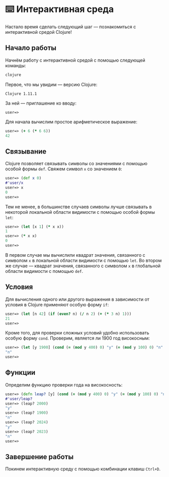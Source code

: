 # :keyboard: Интерактивная среда

Настало время сделать следующий шаг &mdash; познакомиться с интерактивной средой Clojure!

## Начало работы

Начнём работу с интерактивной средой с помощью следующей команды:

``` bash
clojure
```

Первое, что мы увидим &mdash; версию Clojure:

```
Clojure 1.11.1
```

За ней &mdash; приглашение ко вводу:

```
user=>
```

Для начала вычислим простое арифметическое выражение:

``` clojure
user=> (+ 6 (* 6 6))
42
```

## Связывание

Clojure позволяет связывать символы со значениями с помощью особой формы `def`. Свяжем символ `x` со значением `0`:

``` clojure
user=> (def x 0)
#'user/x
user=> x
0
user=>
```

Тем не менее, в большинстве случаев символы лучше связывать в некоторой локальной области видимости с помощью
особой формы `let`:

``` clojure
user=> (let [x 1] (* x x))
1
user=> (* x x)
0
user=>
```

В первом случае мы вычислили квадрат значения, связанного с символом `x` в локальной области видимости с помощью
`let`. Во втором же случае &mdash; квадрат значения, связанного с символом `x` в глобальной области видимости с
помощью `def`.

## Условия

Для вычисления одного или другого выражения в зависимости от условия в Clojure применяют особую форму `if`:

``` clojure
user=> (let [n 42] (if (even? n) (/ n 2) (+ (* 3 n) 1)))
21
user=>
```

Кроме того, для проверки сложных условий удобно использовать особую форму `cond`. Проверим, является ли 1900 год
високосным:

``` clojure
user=> (let [y 1900] (cond (= (mod y 400) 0) "y" (= (mod y 100) 0) "n" (= (mod y 4) 0) "y" :else "n"))
"n"
user=>
```

## Функции

Определим функцию проверки года на високосность:

``` clojure
user=> (defn leap? [y] (cond (= (mod y 400) 0) "y" (= (mod y 100) 0) "n" (= (mod y 4) 0) "y" :else "n"))
#'user/leap?
user=> (leap? 2000)
"y"
user=> (leap? 1900)
"n"
user=> (leap? 2024)
"y"
user=> (leap? 2023)
"n"
user=>
```

## Завершение работы

Покинем интерактивную среду с помощью комбинации клавиш `Ctrl+D`.
